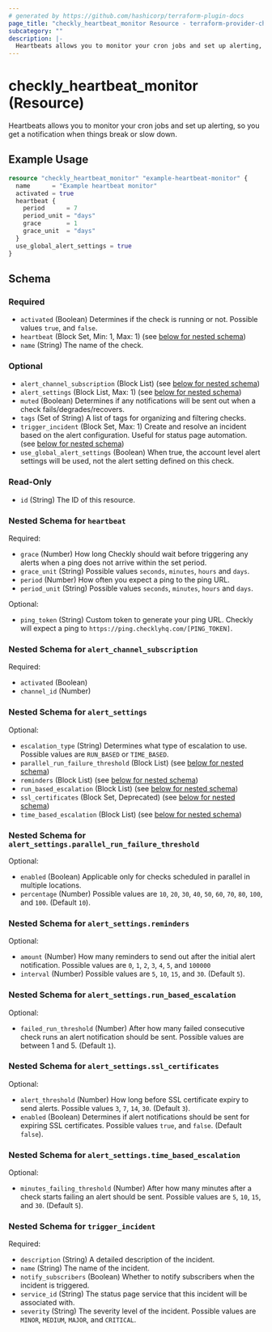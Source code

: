 ```yaml
---
# generated by https://github.com/hashicorp/terraform-plugin-docs
page_title: "checkly_heartbeat_monitor Resource - terraform-provider-checkly"
subcategory: ""
description: |-
  Heartbeats allows you to monitor your cron jobs and set up alerting, so you get a notification when things break or slow down.
---
```


# checkly_heartbeat_monitor (Resource)

Heartbeats allows you to monitor your cron jobs and set up alerting, so you get a notification when things break or slow down.

## Example Usage

```terraform
resource "checkly_heartbeat_monitor" "example-heartbeat-monitor" {
  name      = "Example heartbeat monitor"
  activated = true
  heartbeat {
    period      = 7
    period_unit = "days"
    grace       = 1
    grace_unit  = "days"
  }
  use_global_alert_settings = true
}
```

<!-- schema generated by tfplugindocs -->
## Schema

### Required

- `activated` (Boolean) Determines if the check is running or not. Possible values `true`, and `false`.
- `heartbeat` (Block Set, Min: 1, Max: 1) (see [below for nested schema](#nestedblock--heartbeat))
- `name` (String) The name of the check.

### Optional

- `alert_channel_subscription` (Block List) (see [below for nested schema](#nestedblock--alert_channel_subscription))
- `alert_settings` (Block List, Max: 1) (see [below for nested schema](#nestedblock--alert_settings))
- `muted` (Boolean) Determines if any notifications will be sent out when a check fails/degrades/recovers.
- `tags` (Set of String) A list of tags for organizing and filtering checks.
- `trigger_incident` (Block Set, Max: 1) Create and resolve an incident based on the alert configuration. Useful for status page automation. (see [below for nested schema](#nestedblock--trigger_incident))
- `use_global_alert_settings` (Boolean) When true, the account level alert settings will be used, not the alert setting defined on this check.

### Read-Only

- `id` (String) The ID of this resource.

<a id="nestedblock--heartbeat"></a>
### Nested Schema for `heartbeat`

Required:

- `grace` (Number) How long Checkly should wait before triggering any alerts when a ping does not arrive within the set period.
- `grace_unit` (String) Possible values `seconds`, `minutes`, `hours` and `days`.
- `period` (Number) How often you expect a ping to the ping URL.
- `period_unit` (String) Possible values `seconds`, `minutes`, `hours` and `days`.

Optional:

- `ping_token` (String) Custom token to generate your ping URL. Checkly will expect a ping to `https://ping.checklyhq.com/[PING_TOKEN]`.


<a id="nestedblock--alert_channel_subscription"></a>
### Nested Schema for `alert_channel_subscription`

Required:

- `activated` (Boolean)
- `channel_id` (Number)


<a id="nestedblock--alert_settings"></a>
### Nested Schema for `alert_settings`

Optional:

- `escalation_type` (String) Determines what type of escalation to use. Possible values are `RUN_BASED` or `TIME_BASED`.
- `parallel_run_failure_threshold` (Block List) (see [below for nested schema](#nestedblock--alert_settings--parallel_run_failure_threshold))
- `reminders` (Block List) (see [below for nested schema](#nestedblock--alert_settings--reminders))
- `run_based_escalation` (Block List) (see [below for nested schema](#nestedblock--alert_settings--run_based_escalation))
- `ssl_certificates` (Block Set, Deprecated) (see [below for nested schema](#nestedblock--alert_settings--ssl_certificates))
- `time_based_escalation` (Block List) (see [below for nested schema](#nestedblock--alert_settings--time_based_escalation))

<a id="nestedblock--alert_settings--parallel_run_failure_threshold"></a>
### Nested Schema for `alert_settings.parallel_run_failure_threshold`

Optional:

- `enabled` (Boolean) Applicable only for checks scheduled in parallel in multiple locations.
- `percentage` (Number) Possible values are `10`, `20`, `30`, `40`, `50`, `60`, `70`, `80`, `100`, and `100`. (Default `10`).


<a id="nestedblock--alert_settings--reminders"></a>
### Nested Schema for `alert_settings.reminders`

Optional:

- `amount` (Number) How many reminders to send out after the initial alert notification. Possible values are `0`, `1`, `2`, `3`, `4`, `5`, and `100000`
- `interval` (Number) Possible values are `5`, `10`, `15`, and `30`. (Default `5`).


<a id="nestedblock--alert_settings--run_based_escalation"></a>
### Nested Schema for `alert_settings.run_based_escalation`

Optional:

- `failed_run_threshold` (Number) After how many failed consecutive check runs an alert notification should be sent. Possible values are between 1 and 5. (Default `1`).


<a id="nestedblock--alert_settings--ssl_certificates"></a>
### Nested Schema for `alert_settings.ssl_certificates`

Optional:

- `alert_threshold` (Number) How long before SSL certificate expiry to send alerts. Possible values `3`, `7`, `14`, `30`. (Default `3`).
- `enabled` (Boolean) Determines if alert notifications should be sent for expiring SSL certificates. Possible values `true`, and `false`. (Default `false`).


<a id="nestedblock--alert_settings--time_based_escalation"></a>
### Nested Schema for `alert_settings.time_based_escalation`

Optional:

- `minutes_failing_threshold` (Number) After how many minutes after a check starts failing an alert should be sent. Possible values are `5`, `10`, `15`, and `30`. (Default `5`).



<a id="nestedblock--trigger_incident"></a>
### Nested Schema for `trigger_incident`

Required:

- `description` (String) A detailed description of the incident.
- `name` (String) The name of the incident.
- `notify_subscribers` (Boolean) Whether to notify subscribers when the incident is triggered.
- `service_id` (String) The status page service that this incident will be associated with.
- `severity` (String) The severity level of the incident. Possible values are `MINOR`, `MEDIUM`, `MAJOR`, and `CRITICAL`.
